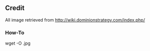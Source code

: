 ## Credit
All image retrieved from http://wiki.dominionstrategy.com/index.php/

### How-To
wget <url> -O <Name>.jpg
